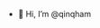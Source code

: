 - 👋 Hi, I’m @qinqham

<!---
qinqham/qinqham is a ✨ special ✨ repository because its `README.md` (this file) appears on your GitHub profile.
You can click the Preview link to take a look at your changes.
--->
